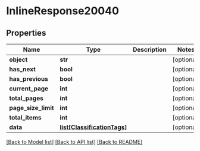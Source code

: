 # InlineResponse20040

## Properties
Name | Type | Description | Notes
------------ | ------------- | ------------- | -------------
**object** | **str** |  | [optional] 
**has_next** | **bool** |  | [optional] 
**has_previous** | **bool** |  | [optional] 
**current_page** | **int** |  | [optional] 
**total_pages** | **int** |  | [optional] 
**page_size_limit** | **int** |  | [optional] 
**total_items** | **int** |  | [optional] 
**data** | [**list[ClassificationTags]**](ClassificationTags.md) |  | [optional] 

[[Back to Model list]](../README.md#documentation-for-models) [[Back to API list]](../README.md#documentation-for-api-endpoints) [[Back to README]](../README.md)

